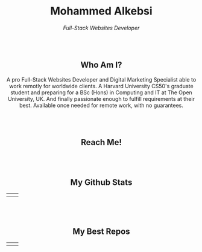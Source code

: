 <div align="center">
 <h1 align="center">Mohammed Alkebsi</h1>
 <p align="center"><em>Full-Stack Websites Developer</em></p>
<br><br>
<h2 align="center">Who Am I?</h2>
<p>
A pro Full-Stack Websites Developer and Digital Marketing Specialist able to work remotly for worldwide clients. A Harvard University CS50's graduate student and preparing for a BSc (Hons) in Computing and IT at The Open University, UK. And finally passionate enough to fulfill requirements at their best. Available once needed for remote work, with no guarantees.
</p>
<br><br>
<h2>Reach Me!</h2>
<a href="https://linkedin.com//in/mkebsi"><img src="https://img.shields.io/badge/LinkedIn-0077B5?style=for-the-badge&logo=linkedin&logoColor=white" alt=""/></a>
<a href="https://twitter.com/mrkebsi"><img src="https://img.shields.io/badge/Twitter-1DA1F2?style=for-the-badge&logo=twitter&logoColor=white" alt=""/></a>
<a href="https://facebook.com/mrkebsi"><img src="https://img.shields.io/badge/Facebook-1877F2?style=for-the-badge&logo=facebook&logoColor=white" alt=""/></a>
<a href="https://instagram.com/mrkebsi"><img src="https://img.shields.io/badge/Instagram-E4405F?style=for-the-badge&logo=instagram&logoColor=white" alt=""/></a>
<a href="https://angel.co/u/mohammed-alkebsi"><img src="https://img.shields.io/badge/AngelList-000000?style=for-the-badge&logo=AngelList&logoColor=white" alt=""/></a>
<a href="https://codepen.io/mkebsi"><img src="https://img.shields.io/badge/Codepen-000000?style=for-the-badge&logo=codepen&logoColor=white" alt=""/></a>
<a href="https://dribbble.com/mkebsi"><img src="https://img.shields.io/badge/Dribbble-EA4C89?style=for-the-badge&logo=dribbble&logoColor=white" alt=""/></a>
<a href="https://pinterest.com/mkebsi"><img src="https://img.shields.io/badge/Pinterest-%23E60023.svg?&style=for-the-badge&logo=Pinterest&logoColor=white" alt=""/></a>
<a href="https://reddit.com/user/mkebsi"><img src="https://img.shields.io/badge/Reddit-FF4500?style=for-the-badge&logo=reddit&logoColor=white" alt=""/></a>
<br><br>
<h2>My Github Stats</h2>
<table>
<tr>
<td>
<img src="https://github-readme-stats.vercel.app/api?username=alkebsi&show_icons=true&count_private=true" alt=""/>
</td>
<td>
<img src="https://github-readme-stats.vercel.app/api/top-langs/?username=alkebsi&layout=compact" alt=""/>
</td>
</tr>
</table>
<br><br>
<h2>My Best Repos</h2>
<table>
<tr>
<td>
<a href="https://github.com/Alkebsi/alkebsi.github.io"><img src="https://github-readme-stats.vercel.app/api/pin/?username=alkebsi&repo=alkebsi.github.io" alt=""/></a>
</td>
<td>
<a href="https://github.com/Alkebsi/sizillion"><img src="https://github-readme-stats.vercel.app/api/pin/?username=alkebsi&repo=sizillion" alt=""/></a>
</td>
</tr>
</table>
</div>

